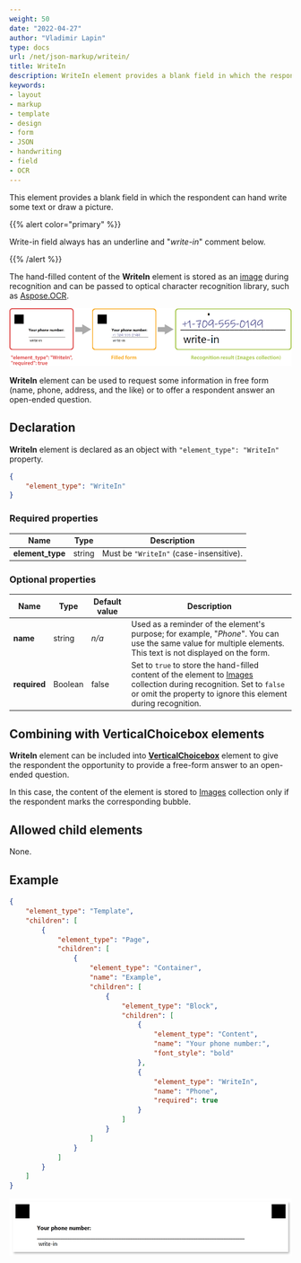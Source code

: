 ```yaml
---
weight: 50
date: "2022-04-27"
author: "Vladimir Lapin"
type: docs
url: /net/json-markup/writein/
title: WriteIn
description: WriteIn element provides a blank field in which the respondent can hand write some text or draw a picture.
keywords:
- layout
- markup
- template
- design
- form
- JSON
- handwriting
- field
- OCR
---
```


This element provides a blank field in which the respondent can hand write some text or draw a picture.

{{% alert color="primary" %}} 

Write-in field always has an underline and "_write-in_" comment below.

{{% /alert %}}

The hand-filled content of the **WriteIn** element is stored as an [image](https://apireference.aspose.com/omr/net/aspose.omr.model/recognitionresult/properties/images) during recognition and can be passed to optical character recognition library, such as [Aspose.OCR](https://products.aspose.app/ocr).

![WriteIn element](json-writein.png)

**WriteIn** element can be used to request some information in free form (name, phone, address, and the like) or to offer a respondent answer an open-ended question.

## Declaration

**WriteIn** element is declared as an object with `"element_type": "WriteIn"` property.

```json
{
	"element_type": "WriteIn"
}
```

### Required properties

Name | Type | Description
---- | ---- | -----------
**element_type** | string | Must be `"WriteIn"` (case-insensitive).

### Optional properties

Name | Type | Default value | Description
---- | ---- | ------------- | -----------
**name** | string | _n/a_ | Used as a reminder of the element's purpose; for example, "_Phone_". You can use the same value for multiple elements.<br />This text is not displayed on the form.
**required** | Boolean | false | Set to `true` to store the hand-filled content of the element to [Images](https://apireference.aspose.com/omr/net/aspose.omr.model/recognitionresult/properties/images) collection during recognition. Set to `false` or omit the property to ignore this element during recognition.

## Combining with VerticalChoicebox elements

**WriteIn** element can be included into [**VerticalChoicebox**](/omr/net/json-markup/VerticalChoicebox/) element to give the respondent the opportunity to provide a free-form answer to an open-ended question.

In this case, the content of the element is stored to [Images](https://apireference.aspose.com/omr/net/aspose.omr.model/recognitionresult/properties/images) collection only if the respondent marks the corresponding bubble.

## Allowed child elements

None.

## Example

```json
{
	"element_type": "Template",
	"children": [
		{
			"element_type": "Page",
			"children": [
				{	
					"element_type": "Container",
					"name": "Example",
					"children": [
						{
							"element_type": "Block",
							"children": [
								{
									"element_type": "Content",
									"name": "Your phone number:",
									"font_style": "bold"
								},
								{
									"element_type": "WriteIn",
									"name": "Phone",
									"required": true
								}
							]
						}
					]
				}
			]
		}
	]
}
```

![write_in element example](write_in-example.png)

